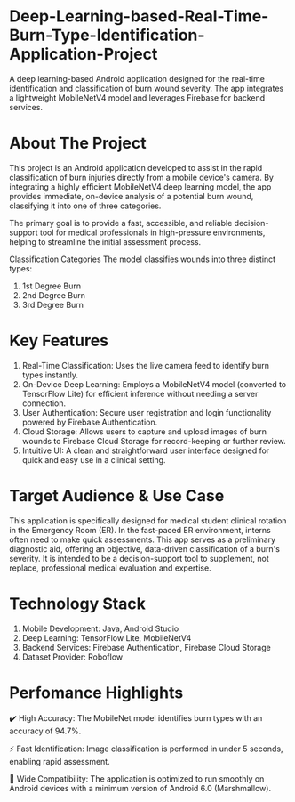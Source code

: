 # Deep-Learning-based-Real-Time-Burn-Type-Identification-Application-Project
A deep learning-based Android application designed for the real-time identification and classification of burn wound severity. The app integrates a lightweight MobileNetV4 model and leverages Firebase for backend services.

# About The Project
This project is an Android application developed to assist in the rapid classification of burn injuries directly from a mobile device's camera. By integrating a highly efficient MobileNetV4 deep learning model, the app provides immediate, on-device analysis of a potential burn wound, classifying it into one of three categories.

The primary goal is to provide a fast, accessible, and reliable decision-support tool for medical professionals in high-pressure environments, helping to streamline the initial assessment process.

Classification Categories
The model classifies wounds into three distinct types:
1. 1st Degree Burn
2. 2nd Degree Burn
3. 3rd Degree Burn

# Key Features
1. Real-Time Classification: Uses the live camera feed to identify burn types instantly.
2. On-Device Deep Learning: Employs a MobileNetV4 model (converted to TensorFlow Lite) for efficient inference without needing a server connection.
3. User Authentication: Secure user registration and login functionality powered by Firebase Authentication.
4. Cloud Storage: Allows users to capture and upload images of burn wounds to Firebase Cloud Storage for record-keeping or further review.
5. Intuitive UI: A clean and straightforward user interface designed for quick and easy use in a clinical setting.

# Target Audience & Use Case
This application is specifically designed for medical student clinical rotation in the Emergency Room (ER).
In the fast-paced ER environment, interns often need to make quick assessments. This app serves as a preliminary diagnostic aid, offering an objective, data-driven classification of a burn's severity. It is intended to be a decision-support tool to supplement, not replace, professional medical evaluation and expertise.

# Technology Stack
1. Mobile Development: Java, Android Studio
2. Deep Learning: TensorFlow Lite, MobileNetV4
3. Backend Services: Firebase Authentication, Firebase Cloud Storage
4. Dataset Provider: Roboflow

# Perfomance Highlights
✔️ High Accuracy: The MobileNet model identifies burn types with an accuracy of 94.7%.

⚡ Fast Identification: Image classification is performed in under 5 seconds, enabling rapid assessment.

📱 Wide Compatibility: The application is optimized to run smoothly on Android devices with a minimum version of Android 6.0 (Marshmallow).
